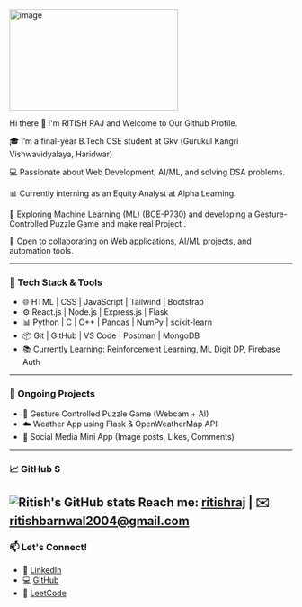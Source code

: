 <img width="300" height="180" alt="image" src="https://github.com/user-attachments/assets/fa83dba5-e8b5-4408-9750-903197cb5397" />

Hi there 👋 I'm RITISH RAJ and Welcome to Our Github Profile.

🎓 I’m a final-year B.Tech CSE student at Gkv (Gurukul Kangri Vishwavidyalaya, Haridwar)

💻 Passionate about Web Development, AI/ML, and solving DSA problems.

📊 Currently interning as an Equity Analyst at Alpha Learning.

🧠 Exploring Machine Learning (ML) (BCE-P730) and developing a Gesture-Controlled Puzzle Game and make real Project .

🚀 Open to collaborating on Web applications, AI/ML projects, and automation tools.

---

### 🔧 Tech Stack & Tools
- 🌐 HTML | CSS | JavaScript | Tailwind | Bootstrap
- ⚙️ React.js | Node.js | Express.js | Flask
- 📊 Python | C | C++ | Pandas | NumPy | scikit-learn
- 📦 Git | GitHub | VS Code | Postman | MongoDB
- 📚 Currently Learning: Reinforcement Learning, ML Digit DP, Firebase Auth

---

### 📌 Ongoing Projects
- 🧩 Gesture Controlled Puzzle Game (Webcam + AI)
- ☁️ Weather App using Flask & OpenWeatherMap API
- 📱 Social Media Mini App (Image posts, Likes, Comments)

---

### 📈 GitHub S
![Ritish's GitHub stats](https://github-readme-stats.vercel.app/api?username=ritishraj&show_icons=true&theme=radical&hide_border=true)
Reach me: [ritishraj](https://www.linkedin.com/in/ritish-raj-425998268/) | ✉️ ritishbarnwal2004@gmail.com  
---

### 📫 Let's Connect!
- 🔗 [LinkedIn](https://www.linkedin.com/in/ritish-raj-425998268/)
- 💻 [GitHub](https://github.com/ritishraj)
- 🧠 [LeetCode](https://leetcode.com/u/ritishraj/)
